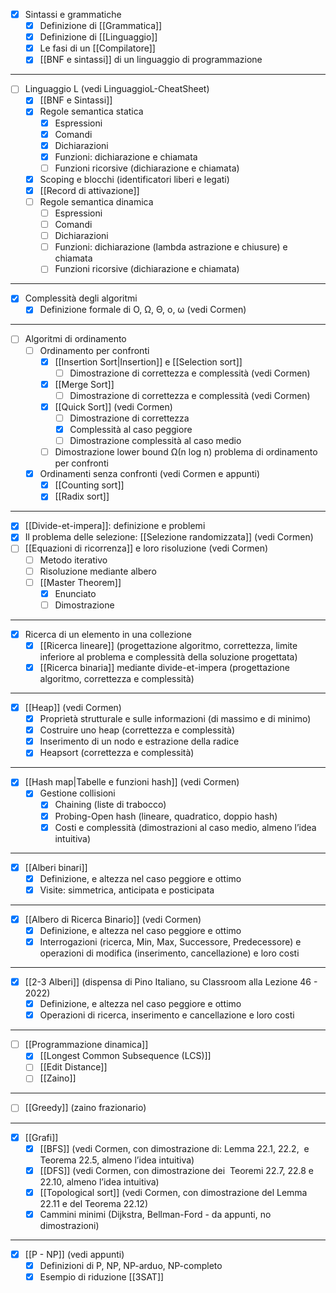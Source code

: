 
* [x] Sintassi e grammatiche
	* [x] Definizione di [[Grammatica]]
	* [x] Definizione di [[Linguaggio]]
	* [x] Le fasi di un [[Compilatore]]
	* [x] [[BNF e sintassi]] di un linguaggio di programmazione
---
* [ ] Linguaggio L (vedi LinguaggioL-CheatSheet)
	* [x] [[BNF e Sintassi]]
	* [x] Regole semantica statica
		* [x] Espressioni
		* [x] Comandi
		* [x] Dichiarazioni 
		* [x] Funzioni: dichiarazione e chiamata
		* [ ] Funzioni ricorsive (dichiarazione e chiamata)
	* [x] Scoping e blocchi (identificatori liberi e legati)
	* [x] [[Record di attivazione]]
	* [ ] Regole semantica dinamica
		* [ ] Espressioni
		* [ ] Comandi
		* [ ] Dichiarazioni
		* [ ] Funzioni: dichiarazione (lambda astrazione e chiusure) e chiamata
		* [ ] Funzioni ricorsive (dichiarazione e chiamata)
---
* [x] Complessità degli algoritmi
	* [x] Definizione formale di O, Ω, Θ, o, ω (vedi Cormen)
---
* [ ] Algoritmi di ordinamento
	* [ ] Ordinamento per confronti
		* [x] [[Insertion Sort|Insertion]] e [[Selection sort]]
			* [ ] Dimostrazione di correttezza e complessità (vedi Cormen)
		* [x] [[Merge Sort]]
			* [ ] Dimostrazione di correttezza e complessità (vedi Cormen)
		* [x] [[Quick Sort]] (vedi Cormen)
			* [ ] Dimostrazione di correttezza
			* [x] Complessità al caso peggiore
			* [ ] Dimostrazione complessità al caso medio
		* [ ] Dimostrazione lower bound Ω(n log n) problema di ordinamento per confronti
	* [x] Ordinamenti senza confronti (vedi Cormen e appunti)
		* [x] [[Counting sort]]
		* [x] [[Radix sort]]
---
* [x] [[Divide-et-impera]]: definizione e problemi
* [x] Il problema delle selezione: [[Selezione randomizzata]] (vedi Cormen)
* [ ] [[Equazioni di ricorrenza]] e loro risoluzione (vedi Cormen)
	* [ ] Metodo iterativo
	* [ ] Risoluzione mediante albero
	* [ ] [[Master Theorem]]
		* [x] Enunciato
		* [ ] Dimostrazione
---
* [x] Ricerca di un elemento in una collezione
	* [x] [[Ricerca lineare]] (progettazione algoritmo, correttezza, limite inferiore al problema e complessità della soluzione progettata)
	* [x] [[Ricerca binaria]] mediante divide-et-impera (progettazione algoritmo, correttezza e complessità)
---
* [x] [[Heap]] (vedi Cormen)
	* [x] Proprietà strutturale e sulle informazioni (di massimo e di minimo)
	* [x] Costruire uno heap (correttezza e complessità)
	* [x] Inserimento di un nodo e estrazione della radice
	* [x] Heapsort (correttezza e complessità)
---
* [x] [[Hash map|Tabelle e funzioni hash]] (vedi Cormen)
	* [x] Gestione collisioni
		* [x] Chaining (liste di trabocco)  
		* [x] Probing-Open hash (lineare, quadratico, doppio hash)
		* [x] Costi e complessità (dimostrazioni al caso medio, almeno l’idea intuitiva)
---
* [x] [[Alberi binari]]
	* [x] Definizione, e altezza nel caso peggiore e ottimo
	* [x] Visite: simmetrica, anticipata e posticipata
---
* [x] [[Albero di Ricerca Binario]] (vedi Cormen)
	* [x] Definizione, e altezza nel caso peggiore e ottimo
	* [x] Interrogazioni (ricerca, Min, Max, Successore, Predecessore) e operazioni di modifica (inserimento, cancellazione) e loro costi
---
* [x] [[2-3 Alberi]] (dispensa di Pino Italiano, su Classroom alla Lezione 46 - 2022)
	* [x] Definizione, e altezza nel caso peggiore e ottimo
	* [x] Operazioni di ricerca, inserimento e cancellazione e loro costi
---
* [ ] [[Programmazione dinamica]]
	* [x] [[Longest Common Subsequence (LCS)]]
	* [ ] [[Edit Distance]]
	* [ ] [[Zaino]]
---
* [ ] [[Greedy]] (zaino frazionario) 
---
* [x] [[Grafi]]
	* [x] [[BFS]] (vedi Cormen, con dimostrazione di: Lemma 22.1, 22.2,  e Teorema 22.5, almeno l’idea intuitiva)
	* [x] [[DFS]] (vedi Cormen, con dimostrazione dei  Teoremi 22.7, 22.8 e 22.10, almeno l’idea intuitiva)
	* [x] [[Topological sort]] (vedi Cormen, con dimostrazione del Lemma 22.11 e del Teorema 22.12)
	* [x] Cammini minimi (Dijkstra, Bellman-Ford - da appunti, no dimostrazioni)
---
* [x] [[P - NP]] (vedi appunti)
	* [x] Definizioni di P, NP, NP-arduo, NP-completo
	* [x] Esempio di riduzione [[3SAT]]